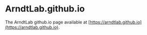 # ArndtLab.github.io

The ArndtLab github.io page available at [https://arndtlab.github.io](https://arndtlab.github.io).

